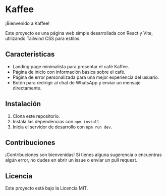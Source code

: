 # Kaffee

¡Bienvenido a Kaffee!

Este proyecto es una página web simple desarrollada con React y Vite, utilizando Tailwind CSS para estilos.

## Características

- Landing page minimalista para presentar el café Kaffee.
- Página de inicio con información básica sobre el café.
- Página de error personalizada para una mejor experiencia del usuario.
- Botón para redirigir al chat de WhatsApp y enviar un mensaje directamente.

## Instalación

1. Clona este repositorio.
2. Instala las dependencias con `npm install`.
3. Inicia el servidor de desarrollo con `npm run dev`.

## Contribuciones

¡Contribuciones son bienvenidas! Si tienes alguna sugerencia o encuentras algún error, no dudes en abrir un issue o enviar un pull request.

## Licencia

Este proyecto está bajo la Licencia MIT.
